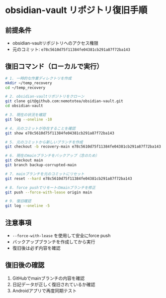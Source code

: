 # obsidian-vault リポジトリ復旧手順

## 前提条件
- obsidian-vaultリポジトリへのアクセス権限
- 元のコミット: `e78c5610d75f11384fe04381cb291a87f72ba143`

## 復旧コマンド（ローカルで実行）

```bash
# 1. 一時的な作業ディレクトリを作成
mkdir ~/temp_recovery
cd ~/temp_recovery

# 2. obsidian-vaultリポジトリをクローン
git clone git@github.com:nemototea/obsidian-vault.git
cd obsidian-vault

# 3. 現在の状況を確認
git log --oneline -10

# 4. 元のコミットが存在することを確認
git show e78c5610d75f11384fe04381cb291a87f72ba143

# 5. 元のコミットから新しいブランチを作成
git checkout -b recovery-main e78c5610d75f11384fe04381cb291a87f72ba143

# 6. 現在のmainブランチをバックアップ（念のため）
git checkout main
git branch backup-corrupted-main

# 7. mainブランチを元のコミットにリセット
git reset --hard e78c5610d75f11384fe04381cb291a87f72ba143

# 8. force pushでリモートのmainブランチを修正
git push --force-with-lease origin main

# 9. 復旧確認
git log --oneline -5
```

## 注意事項
- `--force-with-lease` を使用して安全にforce push
- バックアップブランチを作成してから実行
- 復旧後は必ず内容を確認

## 復旧後の確認
1. GitHubでmainブランチの内容を確認
2. 日記データが正しく復旧されているか確認
3. Androidアプリで再度同期テスト
